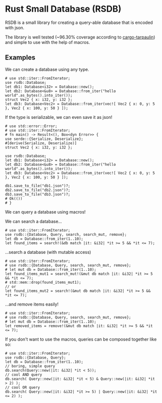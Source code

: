 # Rust Small Database (RSDB)

RSDB is a small library for creating a query-able database that is encoded with json.

The library is well tested (~96.30% coverage according to [cargo-tarpaulin](https://crates.io/crates/cargo-tarpaulin)) 
and simple to use with the help of macros.

## Examples

We can create a database using any type.
```
# use std::iter::FromIterator;
use rsdb::Database;
let db1: Database<i32> = Database::new();
let db2: Database<&u8> = Database::from_iter("hello world".as_bytes().into_iter());
struct Vec2 { x: i32, y: i32 };
let db3: Database<Vec2> = Database::from_iter(vec![ Vec2 { x: 0, y: 5 }, Vec2 { x: 100, y: 50 } ]);
```

If the type is serializable, we can even save it as json!
```no_run
# use std::error::Error;
# use std::iter::FromIterator;
# fn main() -> Result<(), Box<dyn Error>> {
use serde::{Serialize, Deserialize};
#[derive(Serialize, Deserialize)]
struct Vec2 { x: i32, y: i32 };
 
use rsdb::Database;
let db1: Database<i32> = Database::new();
let db2: Database<&u8> = Database::from_iter("hello world".as_bytes().into_iter());
let db3: Database<Vec2> = Database::from_iter(vec![ Vec2 { x: 0, y: 5 }, Vec2 { x: 100, y: 50 } ]);
 
db1.save_to_file("db1.json")?;
db2.save_to_file("db2.json")?;
db3.save_to_file("db3.json")?;
# Ok(())
# }
```

We can query a database using macros!

We can search a database...
```
# use std::iter::FromIterator;
use rsdb::{Database, Query, search, search_mut, remove};
let db = Database::from_iter(1..10);
let found_items = search!(&db match |it: &i32| *it >= 5 && *it <= 7);
```
...search a database (with mutable access)
```
# use std::iter::FromIterator;
# use rsdb::{Database, Query, search, search_mut, remove};
# let mut db = Database::from_iter(1..10);
let found_items_mut1 = search_mut!(&mut db match |it: &i32| *it >= 5 && *it <= 7);
# std::mem::drop(found_items_mut1);
// or
let found_items_mut2 = search!(&mut db match |it: &i32| *it >= 5 && *it <= 7);
```
...and remove items easily!
```
# use std::iter::FromIterator;
# use rsdb::{Database, Query, search, search_mut, remove};
# let mut db = Database::from_iter(1..10);
let removed_items = remove!(&mut db match |it: &i32| *it >= 5 && *it <= 7);
```
If you don't want to use the macros, queries can be composed together like so:
```
# use std::iter::FromIterator;
use rsdb::{Database, Query};
let db = Database::from_iter(1..10);
// boring, simple query
db.search(Query::new(|it: &i32| *it < 5));
// cool AND query
db.search( Query::new(|it: &i32| *it < 5) & Query::new(|it: &i32| *it > 2) );
// cool OR query
db.search( Query::new(|it: &i32| *it >= 5) | Query::new(|it: &i32| *it <= 2) );
```
